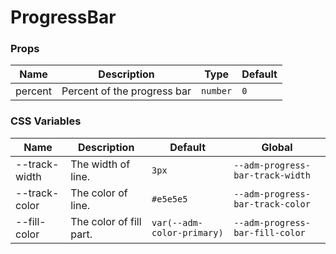 # ProgressBar

<code src="./demos/demo1.tsx"></code>

### Props

| Name    | Description                 | Type     | Default |
| ------- | --------------------------- | -------- | ------- |
| percent | Percent of the progress bar | `number` | `0`     |

### CSS Variables

| Name          | Description             | Default                    | Global                           |
| ------------- | ----------------------- | -------------------------- | -------------------------------- |
| --track-width | The width of line.      | `3px`                      | `--adm-progress-bar-track-width` |
| --track-color | The color of line.      | `#e5e5e5`                  | `--adm-progress-bar-track-color` |
| --fill-color  | The color of fill part. | `var(--adm-color-primary)` | `--adm-progress-bar-fill-color`  |
